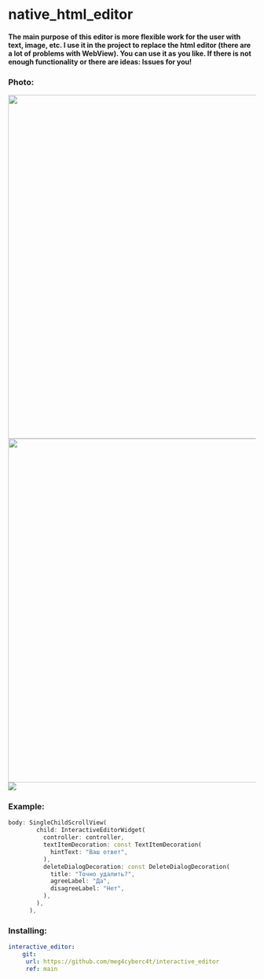 # native_html_editor
 
#### The main purpose of this editor is more flexible work for the user with text, image, etc. I use it in the project to replace the html editor (there are a lot of problems with WebView). You can use it as you like. If there is not enough functionality or there are ideas: Issues for you!
 
### Photo:
 
<div>
 <img height="700px" src="https://user-images.githubusercontent.com/66907532/170890913-b90d64e2-13a9-4dab-aaad-a7ddc59fcc30.png"/>
 <img height="700px" src="https://user-images.githubusercontent.com/66907532/170890916-22ffcf39-fbc4-4e91-8420-1d444dc6b905.png"/>
</div>
<img src="https://user-images.githubusercontent.com/66907532/170890918-05cba0d5-2f3a-4e7f-a523-8eeaba8d5224.png" />


### Example:

```dart
body: SingleChildScrollView(
        child: InteractiveEditorWidget(
          controller: controller,
          textItemDecoration: const TextItemDecoration(
            hintText: "Ваш ответ",
          ),
          deleteDialogDecoration: const DeleteDialogDecoration(
            title: "Точно удалить?",
            agreeLabel: "Да",
            disagreeLabel: "Нет",
          ),
        ),
      ),
```

### Installing:
```yaml
interactive_editor:
    git:
     url: https://github.com/meg4cyberc4t/interactive_editor
     ref: main
```
